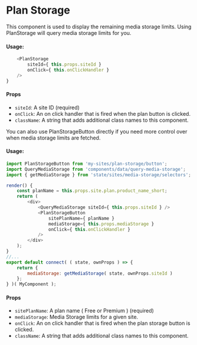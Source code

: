 Plan Storage
==============

This component is used to display the remaining media storage limits. Using PlanStorage
will query media storage limits for you. 

#### Usage:

```javascript
	<PlanStorage
		siteId={ this.props.siteId }
		onClick={ this.onClickHandler } 
	/>
}
```

#### Props

* `siteId`: A site ID (required)
* `onClick`: An on click handler that is fired when the plan button is clicked.
* `className`: A string that adds additional class names to this component.


You can also use PlanStorageButton directly if you need more control over when
media storage limits are fetched.

#### Usage:

```javascript
import PlanStorageButton from 'my-sites/plan-storage/button';
import QueryMediaStorage from 'components/data/query-media-storage';
import { getMediaStorage } from 'state/sites/media-storage/selectors';

render() {
	const planName = this.props.site.plan.product_name_short;
	return (
		<div>
			<QueryMediaStorage siteId={ this.props.siteId } />
			<PlanStorageButton
				sitePlanName={ planName }
				mediaStorage={ this.props.mediaStorage }
				onClick={ this.onClickHandler }
			/>
		</div>
	);
}
//...
export default connect( ( state, ownProps ) => {
	return {
		mediaStorage: getMediaStorage( state, ownProps.siteId )
	};
} )( MyComponent );
```

#### Props

* `sitePlanName`: A plan name ( Free or Premium ) (required)
* `mediaStorage`: Media Storage limits for a given site.
* `onClick`: An on click handler that is fired when the plan storage button is clicked.
* `className`: A string that adds additional class names to this component.



